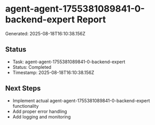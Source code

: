 # agent-agent-1755381089841-0-backend-expert Report

Generated: 2025-08-18T16:10:38.156Z

## Status
- Task: agent-agent-1755381089841-0-backend-expert
- Status: Completed
- Timestamp: 2025-08-18T16:10:38.156Z

## Next Steps
- Implement actual agent-agent-1755381089841-0-backend-expert functionality
- Add proper error handling
- Add logging and monitoring
